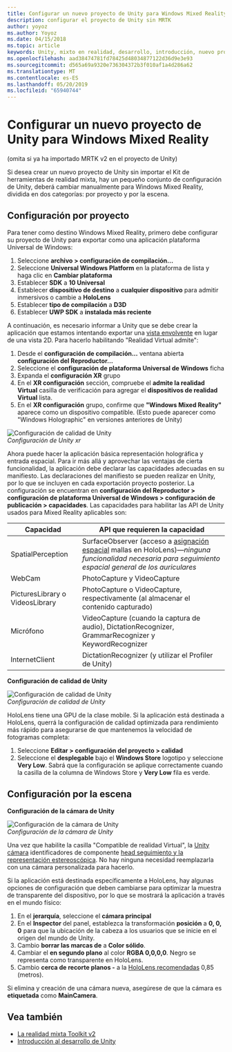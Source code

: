```yaml
---
title: Configurar un nuevo proyecto de Unity para Windows Mixed Reality
description: configurar el proyecto de Unity sin MRTK
author: yoyoz
ms.author: Yoyoz
ms.date: 04/15/2018
ms.topic: article
keywords: Unity, mixto en realidad, desarrollo, introducción, nuevo proyecto
ms.openlocfilehash: aad38474781fd78425d48034877122d36d9e3e93
ms.sourcegitcommit: d565a69a9320e736304372b3f010af1a4d286a62
ms.translationtype: MT
ms.contentlocale: es-ES
ms.lasthandoff: 05/20/2019
ms.locfileid: "65940744"
---
```

# <a name="configure-a-new-unity-project-for-windows-mixed-reality"></a>Configurar un nuevo proyecto de Unity para Windows Mixed Reality 

(omita si ya ha importado MRTK v2 en el proyecto de Unity)

Si desea crear un nuevo proyecto de Unity sin importar el Kit de herramientas de realidad mixta, hay un pequeño conjunto de configuración de Unity, deberá cambiar manualmente para Windows Mixed Reality, dividida en dos categorías: por proyecto y por la escena.

## <a name="per-project-settings"></a>Configuración por proyecto

Para tener como destino Windows Mixed Reality, primero debe configurar su proyecto de Unity para exportar como una aplicación plataforma Universal de Windows:
1. Seleccione **archivo > configuración de compilación...**
2. Seleccione **Universal Windows Platform** en la plataforma de lista y haga clic en **Cambiar plataforma**
3. Establecer **SDK** a **10 Universal**
4. Establecer **dispositivo de destino** a **cualquier dispositivo** para admitir inmersivos o cambie a **HoloLens**
5. Establecer **tipo de compilación** a **D3D**
6. Establecer **UWP SDK** a **instalada más reciente**

A continuación, es necesario informar a Unity que se debe crear la aplicación que estamos intentando exportar una [vista envolvente](app-views.md) en lugar de una vista 2D. Para hacerlo habilitando "Realidad Virtual admite":
1. Desde el **configuración de compilación...**  ventana abierta **configuración del Reproductor...**
2. Seleccione el **configuración de plataforma Universal de Windows** ficha
3. Expanda el **configuración XR** grupo
4. En el **XR configuración** sección, compruebe el **admite la realidad Virtual** casilla de verificación para agregar el **dispositivos de realidad Virtual** lista.
5. En el **XR configuración** grupo, confirme que **"Windows Mixed Reality"** aparece como un dispositivo compatible. (Esto puede aparecer como "Windows Holographic" en versiones anteriores de Unity)

![Configuración de calidad de Unity](images/getting-started-unity-quality-settings.jpg)<br>
*Configuración de Unity xr*

Ahora puede hacer la aplicación básica representación holográfica y entrada espacial. Para ir más allá y aprovechar las ventajas de cierta funcionalidad, la aplicación debe declarar las capacidades adecuadas en su manifiesto. Las declaraciones del manifiesto se pueden realizar en Unity, por lo que se incluyen en cada exportación proyecto posterior. La configuración se encuentran en **configuración del Reproductor > configuración de plataforma Universal de Windows > configuración de publicación > capacidades**. Las capacidades para habilitar las API de Unity usados para Mixed Reality aplicables son:

|  Capacidad  |  API que requieren la capacidad | 
|----------|----------|
|  SpatialPerception  |  SurfaceObserver (acceso a [asignación espacial](spatial-mapping.md) mallas en HoloLens)&mdash;*ninguna funcionalidad necesaria para seguimiento espacial general de los auriculares* | 
|  WebCam  |  PhotoCapture y VideoCapture | 
|  PicturesLibrary o VideosLibrary  |  PhotoCapture o VideoCapture, respectivamente (al almacenar el contenido capturado) | 
|  Micrófono  |  VideoCapture (cuando la captura de audio), DictationRecognizer, GrammarRecognizer y KeywordRecognizer | 
|  InternetClient  |  DictationRecognizer (y utilizar el Profiler de Unity) | 

**Configuración de calidad de Unity**

![Configuración de calidad de Unity](images/getting-started-unity-quality-settings.jpg)<br>
*Configuración de calidad de Unity*

HoloLens tiene una GPU de la clase mobile. Si la aplicación está destinada a HoloLens, querrá la configuración de calidad optimizada para rendimiento más rápido para asegurarse de que mantenemos la velocidad de fotogramas completa:
1. Seleccione **Editar > configuración del proyecto > calidad**
2. Seleccione el **desplegable** bajo el **Windows Store** logotipo y seleccione **Very Low**. Sabrá que la configuración se aplique correctamente cuando la casilla de la columna de Windows Store y **Very Low** fila es verde.

## <a name="per-scene-settings"></a>Configuración por la escena

**Configuración de la cámara de Unity**

![Configuración de la cámara de Unity](images/Unitycamerasettings.png)<br>
*Configuración de la cámara de Unity*

Una vez que habilite la casilla "Compatible de realidad Virtual", la [Unity cámara](camera-in-unity.md) identificadores de componente [head seguimiento y la representación estereoscópica](rendering.md). No hay ninguna necesidad reemplazarla con una cámara personalizada para hacerlo.

Si la aplicación está destinada específicamente a HoloLens, hay algunas opciones de configuración que deben cambiarse para optimizar la muestra de transparente del dispositivo, por lo que se mostrará la aplicación a través en el mundo físico:
1. En el **jerarquía**, seleccione el **cámara principal**
2. En el **Inspector** del panel, establezca la transformación **posición** a **0, 0, 0** para que la ubicación de la cabeza a los usuarios que se inicie en el origen del mundo de Unity.
3. Cambio **borrar las marcas de** a **Color sólido**.
4. Cambiar el **en segundo plano** al color **RGBA 0,0,0,0**. Negro se representa como transparente en HoloLens.
5. Cambio **cerca de recorte planos -** a la [HoloLens recomendadas](camera-in-unity.md#clip-planes) 0,85 (metros).

Si elimina y creación de una cámara nueva, asegúrese de que la cámara es **etiquetada** como **MainCamera**.


## <a name="see-also"></a>Vea también
* [La realidad mixta Toolkit v2](mrtk-getting-started.md)
* [Introducción al desarrollo de Unity](unity-development-overview.md)
